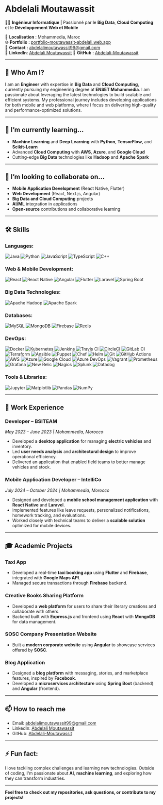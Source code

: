 # Abdelali Moutawassit

👨‍💻 **Ingénieur Informatique** | Passionné par le **Big Data**, **Cloud Computing** et le **Développement Web et Mobile**

📍 **Localisation** : Mohammedia, Maroc  
🌐 **Portfolio** : [portfolio-moutawassit-abdelali.web.app](https://portfolio-moutawassit-abdelali.web.app)  
📧 **Contact** : abdelalimoutawassit99@gmail.com  
📧 **LinkedIn**: [Abdelali Moutawassit](https://www.linkedin.com/in/moutawassit-abdelali-98bb95267/)
🔗 **GitHub** : [Abdelali-Moutawassit](https://github.com/Abdelali-Moutawassit)  

---

## 👀 Who Am I?

I am an **Engineer** with expertise in **Big Data** and **Cloud Computing**, currently pursuing my engineering degree at **ENSET Mohammedia**. I am passionate about leveraging the latest technologies to build scalable and efficient systems. My professional journey includes developing applications for both mobile and web platforms, where I focus on delivering high-quality and performance-optimized solutions.

---

## 🌱 I’m currently learning...

- **Machine Learning** and **Deep Learning** with **Python**, **TensorFlow**, and **Scikit-Learn**
- Advanced **Cloud Computing** with **AWS**, **Azure**, and **Google Cloud**
- Cutting-edge **Big Data** technologies like **Hadoop** and **Apache Spark**

---

## 💞️ I’m looking to collaborate on...

- **Mobile Application Development** (React Native, Flutter)
- **Web Development** (React, Next.js, Angular)
- **Big Data and Cloud Computing** projects
- **AI/ML** integration in applications
- **Open-source** contributions and collaborative learning

---

## 🛠️ Skills

### **Languages**:
![Java](https://img.shields.io/badge/Java-007396?style=flat&logo=java&logoColor=white)
![Python](https://img.shields.io/badge/Python-3776AB?style=flat&logo=python&logoColor=white)
![JavaScript](https://img.shields.io/badge/JavaScript-F7DF1E?style=flat&logo=javascript&logoColor=black)
![TypeScript](https://img.shields.io/badge/TypeScript-3178C6?style=flat&logo=typescript&logoColor=white)
![C++](https://img.shields.io/badge/C%2B%2B-00599C?style=flat&logo=c%2B%2B&logoColor=white)

### **Web & Mobile Development**:
![React](https://img.shields.io/badge/React-61DAFB?style=flat&logo=react&logoColor=black)
![React Native](https://img.shields.io/badge/React_Native-20232A?style=flat&logo=react&logoColor=61DAFB)
![Angular](https://img.shields.io/badge/Angular-DD0031?style=flat&logo=angular&logoColor=white)
![Flutter](https://img.shields.io/badge/Flutter-02569B?style=flat&logo=flutter&logoColor=white)
![Laravel](https://img.shields.io/badge/Laravel-F05340?style=flat&logo=laravel&logoColor=white)
![Spring Boot](https://img.shields.io/badge/Spring_Boot-6DB33F?style=flat&logo=spring-boot&logoColor=white)

### **Big Data Technologies**:
![Apache Hadoop](https://img.shields.io/badge/Apache_Hadoop-66CCFF?style=flat&logo=apache-hadoop&logoColor=black)
![Apache Spark](https://img.shields.io/badge/Apache_Spark-E25A1C?style=flat&logo=apache-spark&logoColor=white)

### **Databases**:
![MySQL](https://img.shields.io/badge/MySQL-00758F?style=flat&logo=mysql&logoColor=white)
![MongoDB](https://img.shields.io/badge/MongoDB-47A248?style=flat&logo=mongodb&logoColor=white)
![Firebase](https://img.shields.io/badge/Firebase-FFCA28?style=flat&logo=firebase&logoColor=black)
![Redis](https://img.shields.io/badge/Redis-DC382D?style=flat&logo=redis&logoColor=white)

### **DevOps**:
![Docker](https://img.shields.io/badge/Docker-2496ED?style=flat&logo=docker&logoColor=white)
![Kubernetes](https://img.shields.io/badge/Kubernetes-326CE5?style=flat&logo=kubernetes&logoColor=white)
![Jenkins](https://img.shields.io/badge/Jenkins-D24939?style=flat&logo=jenkins&logoColor=white)
![Travis CI](https://img.shields.io/badge/Travis_CI-3EAC49?style=flat&logo=travis&logoColor=white)
![CircleCI](https://img.shields.io/badge/CircleCI-343434?style=flat&logo=circleci&logoColor=white)
![GitLab CI](https://img.shields.io/badge/GitLab_CI-FC6D26?style=flat&logo=gitlab&logoColor=white)
![Terraform](https://img.shields.io/badge/Terraform-7B42BC?style=flat&logo=terraform&logoColor=white)
![Ansible](https://img.shields.io/badge/Ansible-EE0000?style=flat&logo=ansible&logoColor=white)
![Puppet](https://img.shields.io/badge/Puppet-FF0000?style=flat&logo=puppet&logoColor=white)
![Chef](https://img.shields.io/badge/Chef-231F20?style=flat&logo=chef&logoColor=white)
![Helm](https://img.shields.io/badge/Helm-0F1689?style=flat&logo=helm&logoColor=white)
![Git](https://img.shields.io/badge/Git-F05032?style=flat&logo=git&logoColor=white)
![GitHub Actions](https://img.shields.io/badge/GitHub_Actions-2088FF?style=flat&logo=github-actions&logoColor=white)
![AWS](https://img.shields.io/badge/AWS-232F3E?style=flat&logo=amazon-aws&logoColor=white)
![Azure](https://img.shields.io/badge/Azure-0089D6?style=flat&logo=microsoft-azure&logoColor=white)
![Google Cloud](https://img.shields.io/badge/Google_Cloud-4285F4?style=flat&logo=google-cloud&logoColor=white)
![Azure DevOps](https://img.shields.io/badge/Azure_DevOps-0087BE?style=flat&logo=azure-devops&logoColor=white)
![Vagrant](https://img.shields.io/badge/Vagrant-1563FF?style=flat&logo=vagrant&logoColor=white)
![Prometheus](https://img.shields.io/badge/Prometheus-E6522C?style=flat&logo=prometheus&logoColor=white)
![Grafana](https://img.shields.io/badge/Grafana-FF6F00?style=flat&logo=grafana&logoColor=white)
![New Relic](https://img.shields.io/badge/New_Relic-00A1E4?style=flat&logo=new-relic&logoColor=white)
![Nagios](https://img.shields.io/badge/Nagios-000000?style=flat&logo=nagios&logoColor=white)
![Splunk](https://img.shields.io/badge/Splunk-00A3E0?style=flat&logo=splunk&logoColor=white)
![Datadog](https://img.shields.io/badge/Datadog-6329B7?style=flat&logo=datadog&logoColor=white)


### **Tools & Libraries**:
![Jupyter](https://img.shields.io/badge/Jupyter-F37626?style=flat&logo=jupyter&logoColor=white)
![Matplotlib](https://img.shields.io/badge/Matplotlib-11557C?style=flat&logo=matplotlib&logoColor=white)
![Pandas](https://img.shields.io/badge/Pandas-150458?style=flat&logo=pandas&logoColor=white)
![NumPy](https://img.shields.io/badge/NumPy-013243?style=flat&logo=numpy&logoColor=white)

---

## 💼 Work Experience

### **Developer – BSITEAM**  
*May 2023 – June 2023 | Mohammedia, Morocco*  
- Developed a **desktop application** for managing **electric vehicles** and inventory.
- Led **user needs analysis** and **architectural design** to improve operational efficiency.
- Delivered an application that enabled field teams to better manage vehicles and stock.

### **Mobile Application Developer – IntelliCo**  
*July 2024 – October 2024 | Mohammedia, Morocco*  
- Designed and developed a **mobile school management application** with **React Native** and **Laravel**.
- Implemented features like leave requests, personalized notifications, homework tracking, and evaluations.
- Worked closely with technical teams to deliver a **scalable solution** optimized for mobile devices.

---

## 🎓 Academic Projects

### **Taxi App**
- Developed a real-time **taxi booking app** using **Flutter** and **Firebase**, integrated with **Google Maps API**.
- Managed secure transactions through **Firebase** backend.

### **Creative Books Sharing Platform**
- Developed a **web platform** for users to share their literary creations and collaborate with others.
- Backend built with **Express.js** and frontend using **React** with **MongoDB** for data management.

### **SOSC Company Presentation Website**
- Built a **modern corporate website** using **Angular** to showcase services offered by **SOSC**.

### **Blog Application**
- Designed a **blog platform** with messaging, stories, and marketplace features, inspired by **Facebook**.
- Developed a **microservices architecture** using **Spring Boot** (backend) and **Angular** (frontend).

---

## 📫 How to reach me

- Email: abdelalimoutawassit99@gmail.com
- LinkedIn: [Abdelali Moutawassit](https://www.linkedin.com/in/moutawassit-abdelali-98bb95267/)
- GitHub: [Abdelali-Moutawassit](https://github.com/Abdelali-Moutawassit)

---

## ⚡ Fun fact:

I love tackling complex challenges and learning new technologies. Outside of coding, I'm passionate about **AI**, **machine learning**, and exploring how they can transform industries.

---

**Feel free to check out my repositories, ask questions, or contribute to my projects!**

